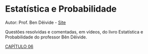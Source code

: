 # Estatística e Probabilidade
Autor: Prof. Ben Dêivide - 
[Site](https://bendeivide.github.io/)


Questões resolvidas e comentadas, em vídeos, do livro Estatística e Probabilidade do professor Bên Dêivide.

[CAPÍTULO 06](https://vimeo.com/user/109283966/folder/19596749)
